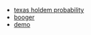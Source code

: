- [texas holdem probability](https://jonathak.github.io/cards.html)
- [booger](https://jonathak.github.io/booger.html)
- [demo](https://jonathak.github.io/demo/index.html)